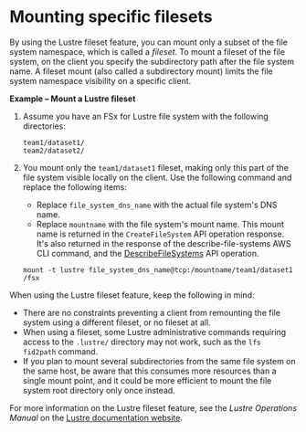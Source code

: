 # Mounting specific filesets<a name="mounting-from-fileset"></a>

By using the Lustre fileset feature, you can mount only a subset of the file system namespace, which is called a *fileset*\. To mount a fileset of the file system, on the client you specify the subdirectory path after the file system name\. A fileset mount \(also called a subdirectory mount\) limits the file system namespace visibility on a specific client\.

**Example – Mount a Lustre fileset**

1. Assume you have an FSx for Lustre file system with the following directories:

   ```
   team1/dataset1/
   team2/dataset2/
   ```

1. You mount only the `team1/dataset1` fileset, making only this part of the file system visible locally on the client\. Use the following command and replace the following items:
   + Replace `file_system_dns_name` with the actual file system's DNS name\.
   + Replace `mountname` with the file system's mount name\. This mount name is returned in the `CreateFileSystem` API operation response\. It's also returned in the response of the describe\-file\-systems AWS CLI command, and the [DescribeFileSystems](https://docs.aws.amazon.com/fsx/latest/APIReference/API_DescribeFileSystems.html) API operation\.

   ```
   mount -t lustre file_system_dns_name@tcp:/mountname/team1/dataset1 /fsx
   ```

When using the Lustre fileset feature, keep the following in mind:
+ There are no constraints preventing a client from remounting the file system using a different fileset, or no fileset at all\.
+ When using a fileset, some Lustre administrative commands requiring access to the `.lustre/` directory may not work, such as the `lfs fid2path` command\.
+ If you plan to mount several subdirectories from the same file system on the same host, be aware that this consumes more resources than a single mount point, and it could be more efficient to mount the file system root directory only once instead\.

For more information on the Lustre fileset feature, see the *Lustre Operations Manual* on the [Lustre documentation website](https://doc.lustre.org/lustre_manual.xhtml#SystemConfigurationUtilities.fileset)\.